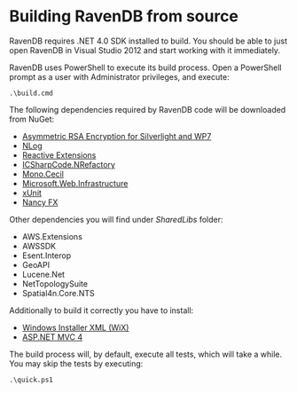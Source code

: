 ﻿# Building RavenDB from source

RavenDB requires .NET 4.0 SDK installed to build. You should be able to just open RavenDB in Visual Studio 2012 and start working with it immediately.

RavenDB uses PowerShell to execute its build process. Open a PowerShell prompt as a user with Administrator privileges, and execute:

	.\build.cmd

The following dependencies required by RavenDB code will be downloaded from NuGet:

* [Asymmetric RSA Encryption for Silverlight and WP7](https://www.nuget.org/packages/DH.Scrypt.dll/)
* [NLog](https://nlog-project.org/)
* [Reactive Extensions](https://archive.codeplex.com/?p=rx)
* [ICSharpCode.NRefactory](https://www.nuget.org/packages/ICSharpCode.NRefactory)
* [Mono.Cecil](https://www.nuget.org/packages/Mono.Cecil/)
* [Microsoft.Web.Infrastructure](https://www.nuget.org/packages/Microsoft.Web.Infrastructure/)
* [xUnit](https://github.com/xunit/xunit)
* [Nancy FX](http://nancyfx.org/)

Other dependencies you will find under _SharedLibs_ folder:

* AWS.Extensions
* AWSSDK
* Esent.Interop
* GeoAPI
* Lucene.Net
* NetTopologySuite
* Spatial4n.Core.NTS

Additionally to build it correctly you have to install:

* [Windows Installer XML (WiX)](http://http://wix.codeplex.com/)
* [ASP.NET MVC 4](https://docs.microsoft.com/en-us/aspnet/mvc/mvc4)

The build process will, by default, execute all tests, which will take a while. You may skip the tests by executing:

    .\quick.ps1